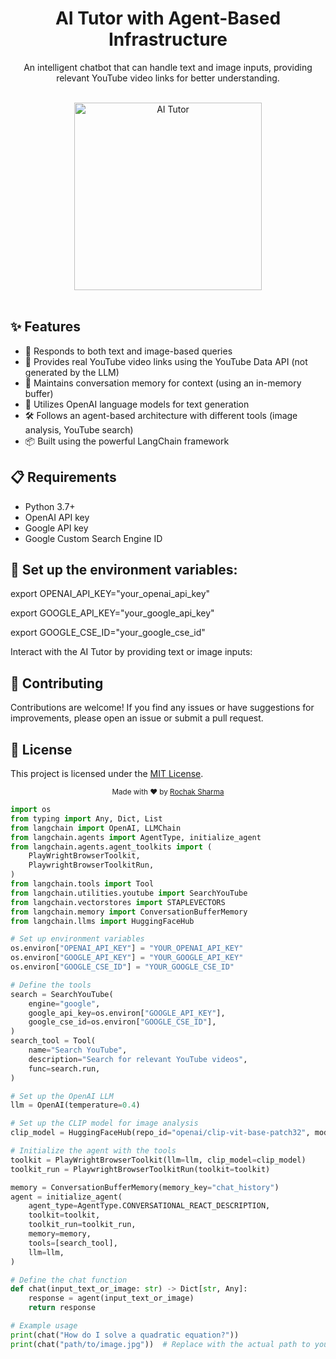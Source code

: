 <div align="center">
  <h1>AI Tutor with Agent-Based Infrastructure</h1>
  <p>An intelligent chatbot that can handle text and image inputs, providing relevant YouTube video links for better understanding.</p>
  <br>
</div>

<div align="center">
  <img src="https://img.freepik.com/free-vector/chat-bot-concept-illustration_114360-5522.jpg" alt="AI Tutor" width="300">
</div>

<br>

## ✨ Features

- 💬 Responds to both text and image-based queries
- 🔗 Provides real YouTube video links using the YouTube Data API (not generated by the LLM)
- 🧠 Maintains conversation memory for context (using an in-memory buffer)
- 🤖 Utilizes OpenAI language models for text generation
- 🛠️ Follows an agent-based architecture with different tools (image analysis, YouTube search)
- 📦 Built using the powerful LangChain framework

## 📋 Requirements

- Python 3.7+
- OpenAI API key
- Google API key
- Google Custom Search Engine ID

## 🚀 Set up the environment variables:
export OPENAI_API_KEY="your_openai_api_key"

export GOOGLE_API_KEY="your_google_api_key"

export GOOGLE_CSE_ID="your_google_cse_id"

Interact with the AI Tutor by providing text or image inputs:

## 🤝 Contributing

Contributions are welcome! If you find any issues or have suggestions for improvements, please open an issue or submit a pull request.

## 📄 License

This project is licensed under the [MIT License](LICENSE).

<div align="center">
  <sub>Made with ❤︎ by <a href="https://github.com/Rochak-Sharma">Rochak Sharma</a></sub>
</div>

```python
import os
from typing import Any, Dict, List
from langchain import OpenAI, LLMChain
from langchain.agents import AgentType, initialize_agent
from langchain.agents.agent_toolkits import (
    PlayWrightBrowserToolkit,
    PlaywrightBrowserToolkitRun,
)
from langchain.tools import Tool
from langchain.utilities.youtube import SearchYouTube
from langchain.vectorstores import STAPLEVECTORS
from langchain.memory import ConversationBufferMemory
from langchain.llms import HuggingFaceHub

# Set up environment variables
os.environ["OPENAI_API_KEY"] = "YOUR_OPENAI_API_KEY"
os.environ["GOOGLE_API_KEY"] = "YOUR_GOOGLE_API_KEY"
os.environ["GOOGLE_CSE_ID"] = "YOUR_GOOGLE_CSE_ID"

# Define the tools
search = SearchYouTube(
    engine="google",
    google_api_key=os.environ["GOOGLE_API_KEY"],
    google_cse_id=os.environ["GOOGLE_CSE_ID"],
)
search_tool = Tool(
    name="Search YouTube",
    description="Search for relevant YouTube videos",
    func=search.run,
)

# Set up the OpenAI LLM
llm = OpenAI(temperature=0.4)

# Set up the CLIP model for image analysis
clip_model = HuggingFaceHub(repo_id="openai/clip-vit-base-patch32", model_kwargs={"device": "cpu"})

# Initialize the agent with the tools
toolkit = PlayWrightBrowserToolkit(llm=llm, clip_model=clip_model)
toolkit_run = PlaywrightBrowserToolkitRun(toolkit=toolkit)

memory = ConversationBufferMemory(memory_key="chat_history")
agent = initialize_agent(
    agent_type=AgentType.CONVERSATIONAL_REACT_DESCRIPTION,
    toolkit=toolkit,
    toolkit_run=toolkit_run,
    memory=memory,
    tools=[search_tool],
    llm=llm,
)

# Define the chat function
def chat(input_text_or_image: str) -> Dict[str, Any]:
    response = agent(input_text_or_image)
    return response

# Example usage
print(chat("How do I solve a quadratic equation?"))
print(chat("path/to/image.jpg"))  # Replace with the actual path to your image



